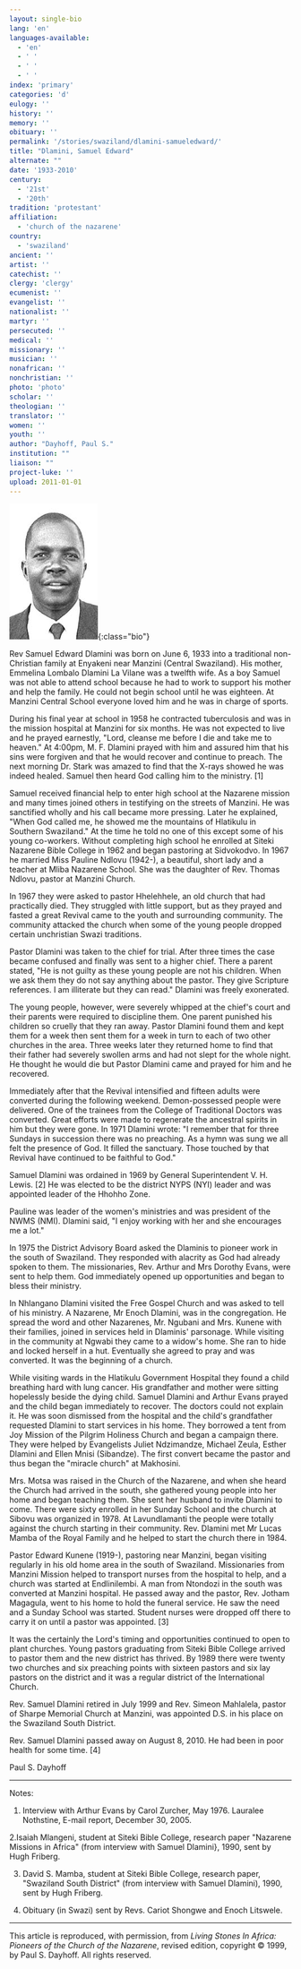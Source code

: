 ```yaml
---
layout: single-bio
lang: 'en'
languages-available:
  - 'en'
  - ' '
  - ' '
  - ' '
index: 'primary'
categories: 'd'
eulogy: ''
history: ''
memory: ''
obituary: ''
permalink: '/stories/swaziland/dlamini-samueledward/'
title: "Dlamini, Samuel Edward"
alternate: ""
date: '1933-2010'
century:
  - '21st'
  - '20th'
tradition: 'protestant'
affiliation:
  - 'church of the nazarene'
country:
  - 'swaziland'
ancient: ''
artist: ''
catechist: ''
clergy: 'clergy'
ecumenist: ''
evangelist: ''
nationalist: ''
martyr: ''
persecuted: ''
medical: ''
missionary: ''
musician: ''
nonafrican: ''
nonchristian: ''
photo: 'photo'
scholar: ''
theologian: ''
translator: ''
women: ''
youth: ''
author: "Dayhoff, Paul S."
institution: ""
liaison: ""
project-luke: ''
upload: 2011-01-01
---
```


![Samuel Edward Dlamini](/images/bio-pics/swaziland/dlamini-samueledward/dlamini_samuel.jpg){:class="bio"}

Rev Samuel Edward Dlamini was born on June 6, 1933 into a traditional non-Christian family at Enyakeni near Manzini (Central Swaziland). His mother, Emmelina Lombalo Dlamini La Vilane was a twelfth wife. As a boy Samuel was not able to attend school because he had to work to support his mother and help the family. He could not begin school until he was eighteen. At Manzini Central School everyone loved him and he was in charge of sports.

During his final year at school in 1958 he contracted tuberculosis and was in the mission hospital at Manzini for six months.  He was not expected to live and he prayed earnestly, "Lord, cleanse me before I die and take me to heaven." At 4:00pm, M. F. Dlamini prayed with him and assured him that his sins were forgiven and that he would recover and continue to preach. The next morning Dr. Stark was amazed to find that the X-rays showed he was indeed healed. Samuel then heard God calling him to the ministry. [1]

Samuel received financial help to enter high school at the Nazarene mission and many times joined others in testifying on the streets of Manzini. He was sanctified wholly and his call became more pressing. Later he explained, "When God called me, he showed me the mountains of Hlatikulu in Southern Swaziland." At the time he told no one of this except some of his young co-workers. Without completing high school he enrolled at Siteki Nazarene Bible College in 1962 and began pastoring at Sidvokodvo. In 1967 he married Miss Pauline Ndlovu (1942-), a beautiful, short lady and a teacher at Mliba Nazarene School. She was the daughter of Rev. Thomas Ndlovu, pastor at Manzini Church.

In 1967 they were asked to pastor Hhelehhele, an old church that had practically died. They struggled with little support, but as they prayed and fasted a great Revival came to the youth and surrounding community. The community attacked the church when some of the young people dropped certain unchristian Swazi traditions.

Pastor Dlamini was taken to the chief for trial. After three times the case became confused and finally was sent to a higher chief.  There a parent stated, "He is not guilty as these young people are not his children. When we ask them they do not say anything about the pastor. They give Scripture references. I am illiterate but they can read." Dlamini was freely exonerated.

The young people, however, were severely whipped at the chief's court and their parents were required to discipline them. One parent punished his children so cruelly that they ran away. Pastor Dlamini found them and kept them for a week then sent them for a week in turn to each of two other churches in the area. Three weeks later they returned home to find that their father had severely swollen arms and had not slept for the whole night. He thought he would die but Pastor Dlamini came and prayed for him and he recovered.

Immediately after that the Revival intensified and fifteen adults were converted during the following weekend.  Demon-possessed people were delivered. One of the trainees from the College of Traditional Doctors was converted. Great efforts were made to regenerate the ancestral spirits in him but they were gone. In 1971 Dlamini wrote: "I remember that for three Sundays in succession there was no preaching. As a hymn was sung we all felt the presence of God. It filled the sanctuary. Those touched by that Revival have continued to be faithful to God."

Samuel Dlamini was ordained in 1969 by General Superintendent V. H. Lewis. [2] He was elected to be the district NYPS (NYI) leader and was appointed leader of the Hhohho Zone.

Pauline was leader of the women's ministries and was president of the NWMS (NMI). Dlamini said, "I enjoy working with her and she encourages me a lot."

In 1975 the District Advisory Board asked the Dlaminis to pioneer work in the south of Swaziland. They responded with alacrity as God had already spoken to them. The missionaries, Rev. Arthur and Mrs Dorothy Evans, were sent to help them. God immediately opened up opportunities and began to bless their ministry.

In Nhlangano Dlamini visited the Free Gospel Church and was asked to tell of his ministry. A Nazarene, Mr Enoch Dlamini, was in the congregation. He spread the word and other Nazarenes, Mr. Ngubani and Mrs. Kunene with their families, joined in services held in Dlaminis' parsonage. While visiting in the community at Ngwabi they came to a widow's home. She ran to hide and locked herself in a hut. Eventually she agreed to pray and was converted. It was the beginning of a church.

While visiting wards in the Hlatikulu Government Hospital they found a child breathing hard with lung cancer. His grandfather and mother were sitting hopelessly beside the dying child. Samuel Dlamini and Arthur Evans prayed and the child began immediately to recover. The doctors could not explain it. He was soon dismissed from the hospital and the child's grandfather requested Dlamini to start services in his home. They borrowed a tent from Joy Mission of the Pilgrim Holiness Church and began a campaign there. They were helped by Evangelists Juliet Ndzimandze, Michael Zeula, Esther Dlamini and Ellen Mnisi (Sibandze). The first convert became the pastor and thus began the "miracle church" at Makhosini.

Mrs. Motsa was raised in the Church of the Nazarene, and when she heard the Church had arrived in the south, she gathered young people into her home and began teaching them. She sent her husband to invite Dlamini to come. There were sixty enrolled in her Sunday School and the church at Sibovu was organized in 1978. At Lavundlamanti the people were totally against the church starting in their community. Rev. Dlamini met Mr Lucas Mamba of the Royal Family and he helped to start the church there in 1984.

Pastor Edward Kunene (1919-), pastoring near Manzini, began visiting regularly in his old home area in the south of Swaziland.  Missionaries from Manzini Mission helped to transport nurses from the hospital to help, and a church was started at Endlinilembi.  A man from Ntondozi in the south was converted at Manzini hospital. He passed away and the pastor, Rev. Jotham Magagula, went to his home to hold the funeral service. He saw the need and a Sunday School was started. Student nurses were dropped off there to carry it on until a pastor was appointed. [3]

It was the certainly the Lord's timing and opportunities continued to open to plant churches. Young pastors graduating from Siteki Bible College arrived to pastor them and the new district has thrived. By 1989 there were twenty two churches and six preaching points with sixteen pastors and six lay pastors on the district and it  was a regular district of the International Church.

Rev. Samuel Dlamini retired in July 1999 and Rev. Simeon Mahlalela, pastor of Sharpe Memorial Church at Manzini, was appointed D.S. in his place on the Swaziland South District.

Rev. Samuel Dlamini passed away on August 8, 2010. He had been in poor health for some time. [4]

Paul S. Dayhoff

---

Notes:

1. Interview with Arthur Evans by Carol Zurcher, May 1976. Lauralee Nothstine, E-mail report, December 30, 2005.

2.Isaiah Mlangeni, student at Siteki Bible College, research paper "Nazarene Missions in Africa" (from interview with Samuel Dlamini}, 1990, sent by Hugh Friberg.

3. David S. Mamba, student at Siteki Bible College, research paper, "Swaziland South District" (from interview with Samuel Dlamini), 1990, sent by Hugh Friberg.

4. Obituary (in Swazi) sent by Revs. Cariot Shongwe and Enoch Litswele.

---

This article is reproduced, with permission, from *Living Stones In Africa: Pioneers of the Church of the Nazarene*, revised edition, copyright &copy; 1999, by Paul S. Dayhoff. All rights reserved.

